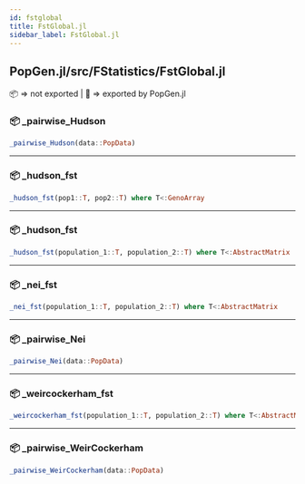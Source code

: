 ```yaml
---
id: fstglobal
title: FstGlobal.jl
sidebar_label: FstGlobal.jl
---
```

## PopGen.jl/src/FStatistics/FstGlobal.jl
📦  => not exported | 
🔵 => exported by PopGen.jl

### 📦 _pairwise_Hudson
```julia
_pairwise_Hudson(data::PopData)
```
----
### 📦 _hudson_fst
```julia
_hudson_fst(pop1::T, pop2::T) where T<:GenoArray
```
----
### 📦 _hudson_fst
```julia
_hudson_fst(population_1::T, population_2::T) where T<:AbstractMatrix
```
----
### 📦 _nei_fst
```julia
_nei_fst(population_1::T, population_2::T) where T<:AbstractMatrix
```
----
### 📦 _pairwise_Nei
```julia
_pairwise_Nei(data::PopData)
```
----
### 📦 _weircockerham_fst
```julia
_weircockerham_fst(population_1::T, population_2::T) where T<:AbstractMatrix
```
----
### 📦 _pairwise_WeirCockerham
```julia
_pairwise_WeirCockerham(data::PopData)
```